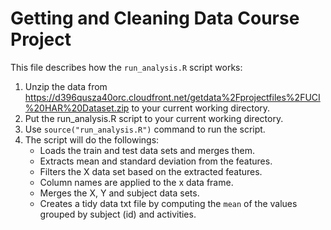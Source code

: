 Getting and Cleaning Data Course Project
========================================
This file describes how the `run_analysis.R` script works:

1. Unzip the data from https://d396qusza40orc.cloudfront.net/getdata%2Fprojectfiles%2FUCI%20HAR%20Dataset.zip to your current working directory.
2. Put the run_analysis.R script to your current working directory.
3. Use `source("run_analysis.R")` command to run the script.
4. The script will do the followings:
    * Loads the train and test data sets and merges them.
    * Extracts mean and standard deviation from the features.
    * Filters the X data set based on the extracted features.
    * Column names are applied to the x data frame.
    * Merges the X, Y and subject data sets.
    * Creates a tidy data txt file by computing the `mean` of the values grouped by subject (id) and activities.
